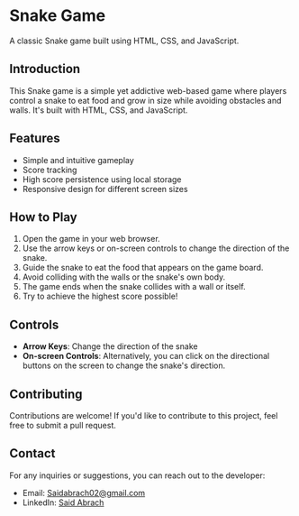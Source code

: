 # Snake Game

A classic Snake game built using HTML, CSS, and JavaScript.

## Introduction

This Snake game is a simple yet addictive web-based game where players control a snake to eat food and grow in size while avoiding obstacles and walls. It's built with HTML, CSS, and JavaScript.

## Features

- Simple and intuitive gameplay
- Score tracking
- High score persistence using local storage
- Responsive design for different screen sizes

## How to Play

1. Open the game in your web browser.
2. Use the arrow keys or on-screen controls to change the direction of the snake.
3. Guide the snake to eat the food that appears on the game board.
4. Avoid colliding with the walls or the snake's own body.
5. The game ends when the snake collides with a wall or itself.
6. Try to achieve the highest score possible!

## Controls

- **Arrow Keys**: Change the direction of the snake
- **On-screen Controls**: Alternatively, you can click on the directional buttons on the screen to change the snake's direction.

## Contributing

Contributions are welcome! If you'd like to contribute to this project, feel free to submit a pull request.

## Contact

For any inquiries or suggestions, you can reach out to the developer:

- Email: [Saidabrach02@gmail.com](mailto:Saidabrach02@gmail.com)
- LinkedIn: [Said Abrach](https://github.com/SaidAbrach)
